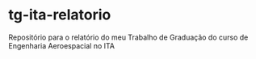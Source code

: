 # tg-ita-relatorio
Repositório para o relatório do meu Trabalho de Graduação do curso de Engenharia Aeroespacial no ITA
